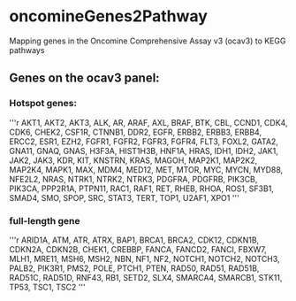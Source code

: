 # oncomineGenes2Pathway
Mapping genes in the Oncomine Comprehensive Assay v3 (ocav3) to KEGG pathways

## Genes on the ocav3 panel:

### Hotspot genes:
 
'''r
AKT1, AKT2, AKT3, ALK, AR, ARAF, AXL, BRAF, BTK, CBL, CCND1, CDK4, CDK6, CHEK2, CSF1R, CTNNB1, DDR2, EGFR, ERBB2, ERBB3, ERBB4, ERCC2, ESR1, EZH2, FGFR1, FGFR2, FGFR3, FGFR4, FLT3, FOXL2, GATA2, GNA11, GNAQ, GNAS, H3F3A, HIST1H3B, HNF1A, HRAS, IDH1, IDH2, JAK1, JAK2, JAK3, KDR, KIT, KNSTRN, KRAS, MAGOH, MAP2K1, MAP2K2, MAP2K4, MAPK1, MAX, MDM4, MED12, MET, MTOR, MYC, MYCN, MYD88, NFE2L2, NRAS, NTRK1, NTRK2, NTRK3, PDGFRA, PDGFRB, PIK3CB, PIK3CA, PPP2R1A, PTPN11, RAC1, RAF1, RET, RHEB, RHOA, ROS1, SF3B1, SMAD4, SMO, SPOP, SRC, STAT3, TERT, TOP1, U2AF1, XPO1
'''

### full-length gene

'''r
ARID1A, ATM, ATR, ATRX, BAP1, BRCA1, BRCA2, CDK12, CDKN1B, CDKN2A, CDKN2B, CHEK1, CREBBP, FANCA, FANCD2, FANCI, FBXW7, MLH1, MRE11, MSH6, MSH2, NBN, NF1, NF2, NOTCH1, NOTCH2, NOTCH3, PALB2, PIK3R1, PMS2, POLE, PTCH1, PTEN, RAD50, RAD51, RAD51B, RAD51C, RAD51D, RNF43, RB1, SETD2, SLX4, SMARCA4, SMARCB1, STK11, TP53, TSC1, TSC2
'''


